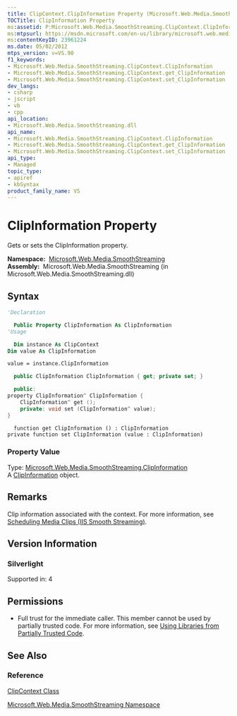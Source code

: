 ```yaml
---
title: ClipContext.ClipInformation Property (Microsoft.Web.Media.SmoothStreaming)
TOCTitle: ClipInformation Property
ms:assetid: P:Microsoft.Web.Media.SmoothStreaming.ClipContext.ClipInformation
ms:mtpsurl: https://msdn.microsoft.com/en-us/library/microsoft.web.media.smoothstreaming.clipcontext.clipinformation(v=VS.90)
ms:contentKeyID: 23961224
ms.date: 05/02/2012
mtps_version: v=VS.90
f1_keywords:
- Microsoft.Web.Media.SmoothStreaming.ClipContext.ClipInformation
- Microsoft.Web.Media.SmoothStreaming.ClipContext.get_ClipInformation
- Microsoft.Web.Media.SmoothStreaming.ClipContext.set_ClipInformation
dev_langs:
- csharp
- jscript
- vb
- cpp
api_location:
- Microsoft.Web.Media.SmoothStreaming.dll
api_name:
- Microsoft.Web.Media.SmoothStreaming.ClipContext.ClipInformation
- Microsoft.Web.Media.SmoothStreaming.ClipContext.get_ClipInformation
- Microsoft.Web.Media.SmoothStreaming.ClipContext.set_ClipInformation
api_type:
- Managed
topic_type:
- apiref
- kbSyntax
product_family_name: VS
---
```


# ClipInformation Property

Gets or sets the ClipInformation property.

**Namespace:**  [Microsoft.Web.Media.SmoothStreaming](microsoft-web-media-smoothstreaming-namespace_1.md)  
**Assembly:**  Microsoft.Web.Media.SmoothStreaming (in Microsoft.Web.Media.SmoothStreaming.dll)

## Syntax

```vb
'Declaration

  Public Property ClipInformation As ClipInformation
'Usage

  Dim instance As ClipContext
Dim value As ClipInformation

value = instance.ClipInformation
```

```csharp
  public ClipInformation ClipInformation { get; private set; }
```

```cpp
  public:
property ClipInformation^ ClipInformation {
    ClipInformation^ get ();
    private: void set (ClipInformation^ value);
}
```

```jscript
  function get ClipInformation () : ClipInformation
private function set ClipInformation (value : ClipInformation)
```

### Property Value

Type: [Microsoft.Web.Media.SmoothStreaming.ClipInformation](clipinformation-class-microsoft-web-media-smoothstreaming_1.md)  
A [ClipInformation](clipinformation-class-microsoft-web-media-smoothstreaming_1.md) object.  

## Remarks

Clip information associated with the context. For more information, see [Scheduling Media Clips (IIS Smooth Streaming)](scheduling-media-clips.md).

## Version Information

### Silverlight

Supported in: 4  

## Permissions

  - Full trust for the immediate caller. This member cannot be used by partially trusted code. For more information, see [Using Libraries from Partially Trusted Code](https://msdn.microsoft.com/library/8skskf63).

## See Also

### Reference

[ClipContext Class](clipcontext-class-microsoft-web-media-smoothstreaming_1.md)

[Microsoft.Web.Media.SmoothStreaming Namespace](microsoft-web-media-smoothstreaming-namespace_1.md)

